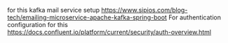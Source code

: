 for this kafka mail service setup https://www.sipios.com/blog-tech/emailing-microservice-apache-kafka-spring-boot
For authentication configuration for this https://docs.confluent.io/platform/current/security/auth-overview.html
